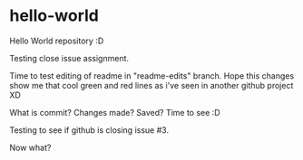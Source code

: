 # hello-world
Hello World repository :D

Testing close issue assignment.

Time to test editing of readme in "readme-edits" branch. Hope this changes show me that cool green and red lines as i've seen in another github project XD

What is commit? Changes made? Saved? Time to see :D

Testing to see if github is closing issue #3.

Now what?
